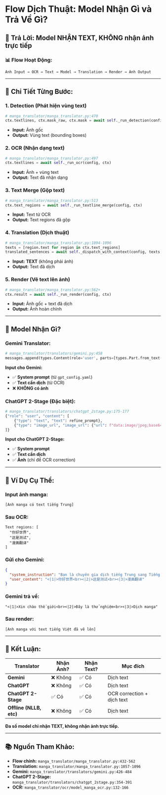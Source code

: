 # Flow Dịch Thuật: Model Nhận Gì và Trả Về Gì?

## 🎯 Trả Lời: Model NHẬN TEXT, KHÔNG nhận ảnh trực tiếp

### 📊 Flow Hoạt Động:

```
Ảnh Input → OCR → Text → Model → Translation → Render → Ảnh Output
```

---

## 🔄 Chi Tiết Từng Bước:

### 1. **Detection** (Phát hiện vùng text)
```python
# manga_translator/manga_translator.py:470
ctx.textlines, ctx.mask_raw, ctx.mask = await self._run_detection(config, ctx)
```
- **Input:** Ảnh gốc
- **Output:** Vùng text (bounding boxes)

### 2. **OCR** (Nhận dạng text)
```python
# manga_translator/manga_translator.py:497
ctx.textlines = await self._run_ocr(config, ctx)
```
- **Input:** Ảnh + vùng text
- **Output:** Text đã nhận dạng

### 3. **Text Merge** (Gộp text)
```python
# manga_translator/manga_translator.py:513
ctx.text_regions = await self._run_textline_merge(config, ctx)
```
- **Input:** Text từ OCR
- **Output:** Text regions đã gộp

### 4. **Translation** (Dịch thuật)
```python
# manga_translator/manga_translator.py:1094-1096
texts = [region.text for region in ctx.text_regions]
translated_sentences = await self._dispatch_with_context(config, texts, ctx)
```
- **Input:** **TEXT** (không phải ảnh)
- **Output:** Text đã dịch

### 5. **Render** (Vẽ text lên ảnh)
```python
# manga_translator/manga_translator.py:562+
ctx.result = await self._run_render(config, ctx)
```
- **Input:** Ảnh gốc + text đã dịch
- **Output:** Ảnh hoàn chỉnh

---

## 🤖 Model Nhận Gì?

### Gemini Translator:
```python
# manga_translator/translators/gemini.py:458
messages.append(types.Content(role='user', parts=[types.Part.from_text(text=prompt)]))
```

**Input cho Gemini:**
- ✅ **System prompt** (từ `gpt_config.yaml`)
- ✅ **Text cần dịch** (từ OCR)
- ❌ **KHÔNG có ảnh**

### ChatGPT 2-Stage (Đặc biệt):
```python
# manga_translator/translators/chatgpt_2stage.py:175-177
{"role": "user", "content": [
    {"type": "text", "text": refine_prompt},
    {"type": "image_url", "image_url": {"url": f"data:image/jpeg;base64,{base64_img}"}}
]}
```

**Input cho ChatGPT 2-Stage:**
- ✅ **System prompt**
- ✅ **Text cần dịch**
- ✅ **Ảnh** (chỉ để OCR correction)

---

## 📝 Ví Dụ Cụ Thể:

### Input ảnh manga:
```
[Ảnh manga có text tiếng Trung]
```

### Sau OCR:
```
Text regions: [
  "你好世界",
  "这是测试",
  "漫画翻译"
]
```

### Gửi cho Gemini:
```json
{
  "system_instruction": "Bạn là chuyên gia dịch tiếng Trung sang Tiếng Việt...",
  "user_content": "<|1|>你好世界<br><|2|>这是测试<br><|3|>漫画翻译"
}
```

### Gemini trả về:
```
"<|1|>Xin chào thế giới<br><|2|>Đây là thử nghiệm<br><|3|>Dịch manga"
```

### Sau render:
```
[Ảnh manga với text tiếng Việt đã vẽ lên]
```

---

## 🎯 Kết Luận:

| Translator | Nhận Ảnh? | Nhận Text? | Mục đích |
|------------|-----------|------------|----------|
| **Gemini** | ❌ Không | ✅ Có | Dịch text |
| **ChatGPT** | ❌ Không | ✅ Có | Dịch text |
| **ChatGPT 2-Stage** | ✅ Có | ✅ Có | OCR correction + dịch text |
| **Offline (NLLB, etc)** | ❌ Không | ✅ Có | Dịch text |

**Đa số model chỉ nhận TEXT, không nhận ảnh trực tiếp.**

---

## 📚 Nguồn Tham Khảo:

- **Flow chính:** `manga_translator/manga_translator.py:432-562`
- **Translation:** `manga_translator/manga_translator.py:1057-1096`
- **Gemini:** `manga_translator/translators/gemini.py:426-484`
- **ChatGPT 2-Stage:** `manga_translator/translators/chatgpt_2stage.py:354-391`
- **OCR:** `manga_translator/ocr/model_manga_ocr.py:132-166`




